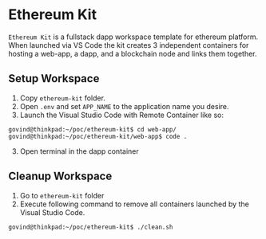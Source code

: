 # Ethereum Kit

`Ethereum Kit` is a fullstack dapp workspace template for ethereum platform. When launched via VS Code the kit creates 3 independent containers for hosting a web-app, a dapp, and a blockchain node and links them together.

## Setup Workspace

1. Copy `ethereum-kit` folder.
2. Open `.env` and set `APP_NAME` to the application name you desire.
3. Launch the Visual Studio Code with Remote Container like so:

```
govind@thinkpad:~/poc/ethereum-kit$ cd web-app/
govind@thinkpad:~/poc/ethereum-kit/web-app$ code .
```

3. Open terminal in the dapp container

## Cleanup Workspace

1. Go to `ethereum-kit` folder
2. Execute following command to remove all containers launched by the Visual Studio Code.

```
govind@thinkpad:~/poc/ethereum-kit$ ./clean.sh

```
